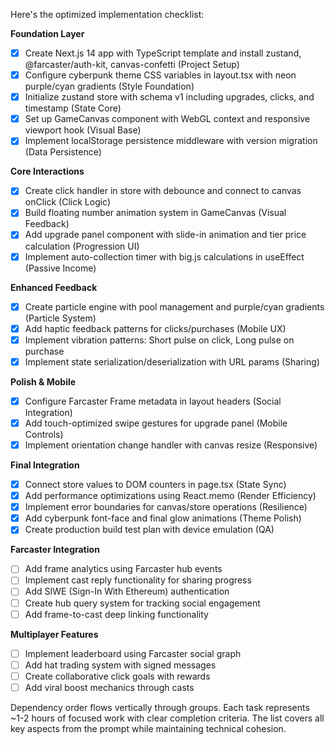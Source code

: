 Here's the optimized implementation checklist:

**Foundation Layer**
- [x] Create Next.js 14 app with TypeScript template and install zustand, @farcaster/auth-kit, canvas-confetti (Project Setup)
- [x] Configure cyberpunk theme CSS variables in layout.tsx with neon purple/cyan gradients (Style Foundation)
- [x] Initialize zustand store with schema v1 including upgrades, clicks, and timestamp (State Core)
- [x] Set up GameCanvas component with WebGL context and responsive viewport hook (Visual Base)
- [x] Implement localStorage persistence middleware with version migration (Data Persistence)

**Core Interactions**
- [x] Create click handler in store with debounce and connect to canvas onClick (Click Logic)
- [x] Build floating number animation system in GameCanvas (Visual Feedback)
- [x] Add upgrade panel component with slide-in animation and tier price calculation (Progression UI)
- [x] Implement auto-collection timer with big.js calculations in useEffect (Passive Income)

**Enhanced Feedback**
- [x] Create particle engine with pool management and purple/cyan gradients (Particle System)
- [x] Add haptic feedback patterns for clicks/purchases (Mobile UX)
- [x] Implement vibration patterns: Short pulse on click, Long pulse on purchase
- [x] Implement state serialization/deserialization with URL params (Sharing)

**Polish & Mobile**
- [x] Configure Farcaster Frame metadata in layout headers (Social Integration)
- [x] Add touch-optimized swipe gestures for upgrade panel (Mobile Controls)
- [x] Implement orientation change handler with canvas resize (Responsive)

**Final Integration**
- [x] Connect store values to DOM counters in page.tsx (State Sync)
- [x] Add performance optimizations using React.memo (Render Efficiency)
- [x] Implement error boundaries for canvas/store operations (Resilience)
- [x] Add cyberpunk font-face and final glow animations (Theme Polish)
- [x] Create production build test plan with device emulation (QA)

**Farcaster Integration**
- [ ] Add frame analytics using Farcaster hub events
- [ ] Implement cast reply functionality for sharing progress
- [ ] Add SIWE (Sign-In With Ethereum) authentication
- [ ] Create hub query system for tracking social engagement
- [ ] Add frame-to-cast deep linking functionality

**Multiplayer Features**
- [ ] Implement leaderboard using Farcaster social graph
- [ ] Add hat trading system with signed messages
- [ ] Create collaborative click goals with rewards
- [ ] Add viral boost mechanics through casts

Dependency order flows vertically through groups. Each task represents ~1-2 hours of focused work with clear completion criteria. The list covers all key aspects from the prompt while maintaining technical cohesion.
